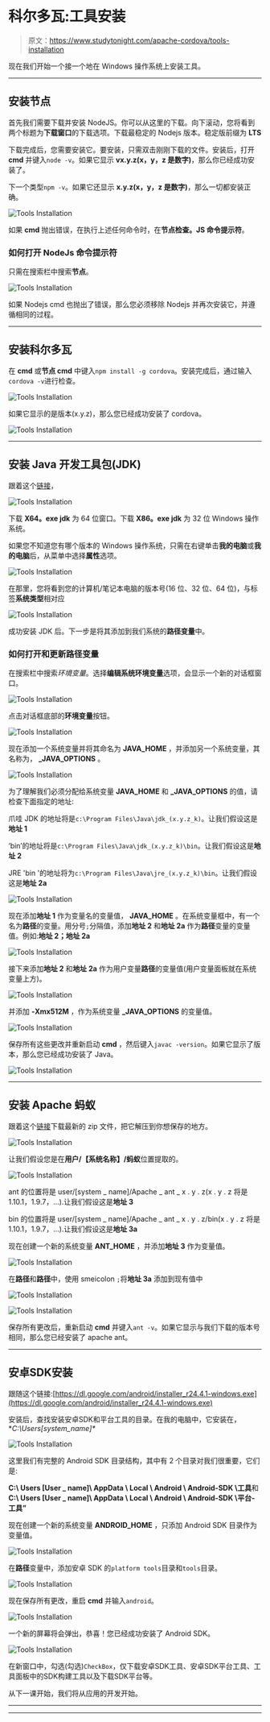 # 科尔多瓦:工具安装

> 原文：<https://www.studytonight.com/apache-cordova/tools-installation>

现在我们开始一个接一个地在 Windows 操作系统上安装工具。

* * *

## 安装节点

首先我们需要下载并安装 NodeJS。你可以从这里的下载。向下滚动，您将看到两个标题为**下载窗口**的下载选项。下载最稳定的 Nodejs 版本。稳定版前缀为 **LTS**

下载完成后，您需要安装它。要安装，只需双击刚刚下载的文件。安装后，打开 **cmd** 并键入`node -v`。如果它显示 **vx.y.z(x，y，z 是数字)**，那么你已经成功安装了。

下一个类型`npm -v`。如果它还显示 **x.y.z(x，y，z 是数字)**，那么一切都安装正确。

![Tools Installation](img/91168b9f7df1f2b5b0c1612bfea76882.png)

如果 **cmd** 抛出错误，在执行上述任何命令时，在**节点检查。JS 命令提示符**。

### 如何打开 NodeJs 命令提示符

只需在搜索栏中搜索**节点**。

![Tools Installation](img/dea4d5cbf9c67eeec8cc4913005a7190.png)

如果 Nodejs cmd 也抛出了错误，那么您必须移除 Nodejs 并再次安装它，并遵循相同的过程。

* * *

## 安装科尔多瓦

在 **cmd** 或**节点 cmd** 中键入`npm install -g cordova`。安装完成后，通过输入`cordova -v`进行检查。

![Tools Installation](img/bfbe1b384628b844598f08398e2a7e84.png)

如果它显示的是版本(x.y.z)，那么您已经成功安装了 cordova。

![Tools Installation](img/44b5c2a0411222ef3b8edabd716a3cc5.png)

* * *

## 安装 Java 开发工具包(JDK)

跟着这个[链接](http://www.oracle.com/technetwork/java/javase/downloads/jdk8-downloads-2133151.html)，

![Tools Installation](img/ee4961cd9373fe9981e36cbd47241d03.png)

下载 **X64。exe jdk** 为 64 位窗口。下载 **X86。exe jdk** 为 32 位 Windows 操作系统。

如果您不知道您有哪个版本的 Windows 操作系统，只需在右键单击**我的电脑**或**我的电脑**后，从菜单中选择**属性**选项。

![Tools Installation](img/fa6dca0c783e3c8e7b2664c1603dc68d.png)

在那里，您将看到您的计算机/笔记本电脑的版本号(16 位、32 位、64 位)，与标签**系统类型**相对应

![Tools Installation](img/6b3ede17430d21cd6d0698e775472d75.png)

成功安装 JDK 后。下一步是将其添加到我们系统的**路径变量**中。

### 如何打开和更新路径变量

在搜索栏中搜索*环境变量*。选择**编辑系统环境变量**选项，会显示一个新的对话框窗口。

![Tools Installation](img/951b33a75a4bb05c982521e63a772f6a.png)

点击对话框底部的**环境变量**按钮。

![Tools Installation](img/cb0602eb1f919d08fdddf1fb6fe846e2.png)

现在添加一个系统变量并将其命名为 **JAVA_HOME** ，并添加另一个系统变量，其名称为， **_JAVA_OPTIONS** 。

![Tools Installation](img/5d124b8cbb9acdac3cd025a08886ac90.png)

为了理解我们必须分配给系统变量 **JAVA_HOME** 和 **_JAVA_OPTIONS** 的值，请检查下面指定的地址:

爪哇 JDK 的地址将是`c:\Program Files\Java\jdk_(x.y.z_k)`。让我们假设这是**地址 1**

‘bin’的地址将是`c:\Program Files\Java\jdk_(x.y.z_k)\bin`。让我们假设这是**地址 2**

JRE 'bin '的地址将为`c:\Program Files\Java\jre_(x.y.z_k)\bin`。让我们假设这是**地址 2a**

![Tools Installation](img/71b1f497b5f41c842fb215cda5ad5d77.png)

现在添加**地址 1** 作为变量名的变量值， **JAVA_HOME** 。在系统变量框中，有一个名为**路径**的变量。用分号`;`分隔值，添加**地址 2** 和**地址 2a** 作为**路径**变量的变量值。例如:**地址 2；地址 2a**

![Tools Installation](img/0f064b89141257587bedc85d672435d7.png)

接下来添加**地址 2** 和**地址 2a** 作为用户变量**路径**的变量值(用户变量面板就在系统变量上方)。

![Tools Installation](img/6555f462217a035df42c4fe9b32fb00a.png)

并添加 **-Xmx512M** ，作为系统变量 **_JAVA_OPTIONS** 的变量值。

![Tools Installation](img/2d6c7de3d403fffa81522102a4c511fc.png)

保存所有这些更改并重新启动 **cmd** ，然后键入`javac -version`。如果它显示了版本，那么您已经成功安装了 Java。

![Tools Installation](img/6bad0c733a4b85117bb8c5d1c1896fae.png)

* * *

## 安装 Apache 蚂蚁

跟着这个[链接](https://ant.apache.org/bindownload.cgi)下载最新的 zip 文件，把它解压到你想保存的地方。

![Tools Installation](img/7737f89e090187a381dbca7cdca6067b.png)

让我们假设您是在**用户/【系统名称】/蚂蚁**位置提取的。

![Tools Installation](img/64f3f9d2103afb847b192affdba148c9.png)

ant 的位置将是 user/[system _ name]/Apache _ ant _ x . y . z(x . y . z 将是 1.10.1，1.9.7，...).让我们假设这是**地址 3**

bin 的位置将是 user/[system _ name]/Apache _ ant _ x . y . z/bin(x . y . z 将是 1.10.1，1.9.7，...).让我们假设这是**地址 3a**

现在创建一个新的系统变量 **ANT_HOME** ，并添加**地址 3** 作为变量值。

![Tools Installation](img/eedd0ca4964540a3d87206a37deef0ae.png)

在**路径**和**路径**中，使用 smeicolon `;`将**地址 3a** 添加到现有值中

![Tools Installation](img/c272ad71ad10a8210746f0aca61739da.png)

![Tools Installation](img/c07834027ea38037da0a9aa1a045e804.png)

保存所有更改后，重新启动 **cmd** 并键入`ant -v`。如果它显示与我们下载的版本号相同，那么您已经安装了 apache ant。

* * *

## 安卓SDK安装

跟随这个链接:[https://dl.google.com/android/installer_r24.4.1-windows.exe](https://dl.google.com/android/installer_r24.4.1-windows.exe)

安装后，查找安装安卓SDK和平台工具的目录。在我的电脑中，它安装在， **C:\Users\[system_name]\**

![Tools Installation](img/8503260cb4251fc8823171ba0bf79249.png)

这里我们有完整的 Android SDK 目录结构，其中有 2 个目录对我们很重要，它们是:

**C:\ Users \[User _ name]\ AppData \ Local \ Android \ Android-SDK \工具**和**C:\ Users \[User _ name]\ AppData \ Local \ Android \ Android-SDK \平台-工具”**

现在创建一个新的系统变量 **ANDROID_HOME** ，只添加 Android SDK 目录作为变量值。

![Tools Installation](img/6a55d866e8f416e214d346a2c7ac2e55.png)

在**路径**变量中，添加安卓 SDK 的`platform tools`目录和`tools`目录。

![Tools Installation](img/bdc3c9fd645f88764fe987967770e1ab.png)

现在保存所有更改，重启 **cmd** 并输入`android`。

![Tools Installation](img/b7b745796105b361d2a9c8dab9586eb2.png)

一个新的屏幕将会弹出，恭喜！您已经成功安装了 Android SDK。

![Tools Installation](img/d15cc3b1ad0536802103fbe64e6de8cc.png)

在新窗口中，勾选(勾选)`CheckBox`，仅下载安卓SDK工具、安卓SDK平台工具、工具面板中的SDK构建工具以及下载SDK平台等。

从下一课开始，我们将从应用的开发开始。

* * *

* * *